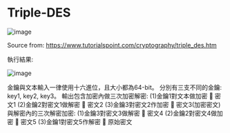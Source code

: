 # Triple-DES

![image](https://user-images.githubusercontent.com/91272874/194062509-8cd79223-f0b7-4bc0-9be2-72eb209e7e88.png)

Source from: https://www.tutorialspoint.com/cryptography/triple_des.htm

執行結果:

![image](https://user-images.githubusercontent.com/91272874/194062862-c173689a-1f14-4bd5-9ace-49ebddafd64b.png)

金鑰與文本輸入一律使用十六進位，且大小都為64-bit。
分別有三支不同的金鑰: key1, key2, key3。
輸出包含加密內做三次加密解密:
(1)金鑰1對文本做加密  密文1
(2)金鑰2對密文1做解密  密文2
(3)金鑰3對密文2作加密  密文3(加密密文)
與解密內的三次解密加密:
(1)金鑰3對密文3做解密  密文4
(2)金鑰2對密文4做加密  密文5
(3)金鑰1對密文5作解密  原始密文
